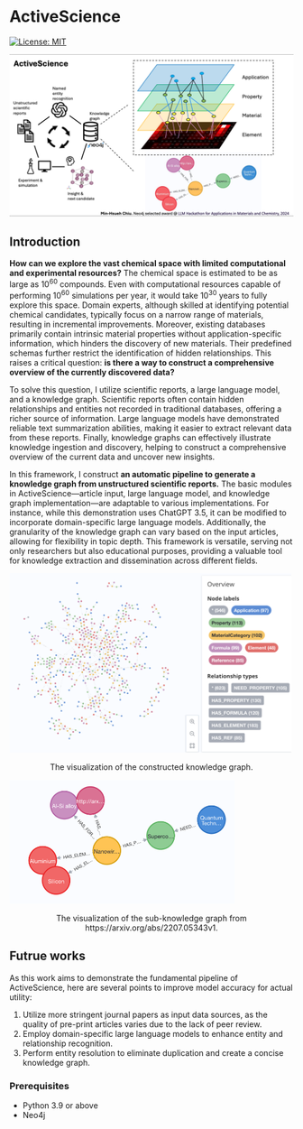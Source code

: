 # ActiveScience

[![License: MIT](https://img.shields.io/badge/License-MIT-yellow.svg)](https://opensource.org/licenses/MIT)

![alt text](./ref/overview.png)

## Introduction

**How can we explore the vast chemical space with limited computational and experimental resources?** The chemical space is estimated to be as large as 10<sup>60</sup> compounds. Even with computational resources capable of performing 10<sup>60</sup> simulations per year, it would take 10<sup>30</sup> years to fully explore this space. Domain experts, although skilled at identifying potential chemical candidates, typically focus on a narrow range of materials, resulting in incremental improvements. Moreover, existing databases primarily contain intrinsic material properties without application-specific information, which hinders the discovery of new materials. Their predefined schemas further restrict the identification of hidden relationships. This raises a critical question: **is there a way to construct a comprehensive overview of the currently discovered data?**

To solve this question, I utilize scientific reports, a large language model, and a knowledge graph. Scientific reports often contain hidden relationships and entities not recorded in traditional databases, offering a richer source of information. Large language models have demonstrated reliable text summarization abilities, making it easier to extract relevant data from these reports. Finally, knowledge graphs can effectively illustrate knowledge ingestion and discovery, helping to construct a comprehensive overview of the current data and uncover new insights.

In this framework, I construct **an automatic pipeline to generate a knowledge graph from unstructured scientific reports.** The basic modules in ActiveScience—article input, large language model, and knowledge graph implementation—are adaptable to various implementations. For instance, while this demonstration uses ChatGPT 3.5, it can be modified to incorporate domain-specific large language models. Additionally, the granularity of the knowledge graph can vary based on the input articles, allowing for flexibility in topic depth. This framework is versatile, serving not only researchers but also educational purposes, providing a valuable tool for knowledge extraction and dissemination across different fields.

<img src="./ref/KG.png" width="500">
<p style="text-align: center;">The visualization of the constructed knowledge graph.</p>

<img src="./ref/example1.png" width="400">
<p style="text-align: center;">The visualization of the sub-knowledge graph from https://arxiv.org/abs/2207.05343v1.</p>

## Futrue works

As this work aims to demonstrate the fundamental pipeline of ActiveScience, here are several points to improve model accuracy for actual utility:

1. Utilize more stringent journal papers as input data sources, as the quality of pre-print articles varies due to the lack of peer review.
2. Employ domain-specific large language models to enhance entity and relationship recognition.
3. Perform entity resolution to eliminate duplication and create a concise knowledge graph.

### Prerequisites

- Python 3.9 or above
- Neo4j
